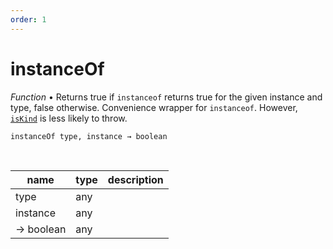 ```yaml
---
order: 1
---
```

# instanceOf

_Function_ &bull; Returns true if `instanceof` returns true for the given instance and type, false otherwise. Convenience wrapper for `instanceof`. However, [`isKind`](#iskind) is less likely to throw.

<pre><code>instanceOf type, instance &rarr; boolean</code></pre>
<br>

| name | type | description |
|------|------|-------------|
|type|any||
|instance|any||
|&rarr; boolean|any||



